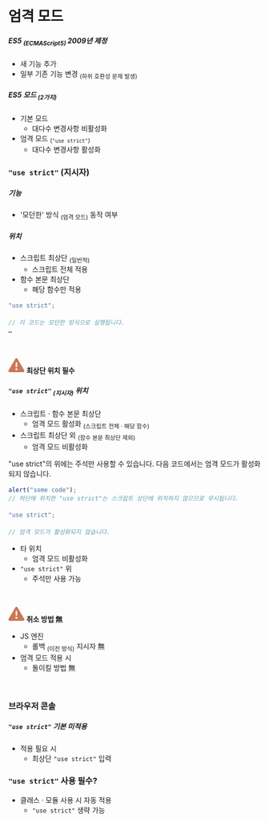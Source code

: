 엄격 모드
====

##### ES5 <sub>(ECMAScript5)</sub> 2009년 제정
- 새 기능 추가
- 일부 기존 기능 변경 <sub>(하위 호환성 문제 발생)</sub>

##### ES5 모드 <sub>(2가지)</sub>
- 기본 모드
  - 대다수 변경사항 비활성화
- 엄격 모드 <sub>(`"use strict"`)</sub>
  - 대다수 변경사항 활성화

### `"use strict"` <subP>(지시자)</subP>

##### 기능
- '모던한' 방식 <sub>(엄격 모드)</sub> 동작 여부

##### 위치
- 스크립트 최상단 <sub>(일반적)</sub>
  - 스크립트 전체 적용
- 함수 본문 최상단
  - 해당 함수만 적용
```javascript
"use strict";

// 이 코드는 모던한 방식으로 실행됩니다.
…
```

<br />

<img src="../../images/commons/icons/triangle-exclamation-solid.svg" /> **최상단 위치 필수**

##### `"use strict"` <sub>(지시자)</sub> 위치
- 스크립트 · 함수 본문 최상단
  - 엄격 모드 활성화 <sub>(스크립트 전체 · 해당 함수)</sub>
- 스크립트 최상단 외 <sub>(함수 본문 최상단 제외)</sub>
  - 엄격 모드 비활성화

"use strict"의 위에는 주석만 사용할 수 있습니다.
다음 코드에서는 엄격 모드가 활성화되지 않습니다.
```javascript
alert("some code");
// 하단에 위치한 "use strict"는 스크립트 상단에 위치하지 않으므로 무시됩니다.

"use strict";

// 엄격 모드가 활성화되지 않습니다.
```

- 타 위치
  - 엄격 모드 비활성화
- `"use strict"` 위
  - 주석만 사용 가능

<br />

<img src="../../images/commons/icons/triangle-exclamation-solid.svg" /> **취소 방법 無**

- JS 엔진
  - 롤백 <sub>(이전 방식)</sub> 지시자 無
- 엄격 모드 적용 시
  - 돌이킬 방법 無

<br />

### 브라우저 콘솔

##### `"use strict"` 기본 미적용
- 적용 필요 시
  - 최상단 `"use strict"` 입력

### `"use strict"` 사용 필수?
- 클래스 · 모듈 사용 시 자동 적용
  - `"use strict"` 생략 가능
